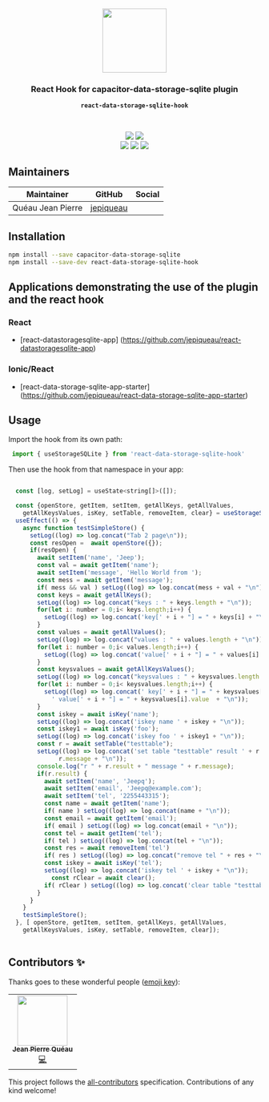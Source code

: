 <p align="center"><br><img src="https://avatars3.githubusercontent.com/u/16580653?v=4" width="128" height="128" /></p>

<h3 align="center">React Hook for capacitor-data-storage-sqlite plugin</h3>
<p align="center"><strong><code>react-data-storage-sqlite-hook</code></strong></p>
<br>
<p align="center">
    <img src="https://img.shields.io/maintenance/yes/2021?style=flat-square" />
    <a href="https://www.npmjs.com/package/react-data-storage-sqlite-hook"><img src="https://img.shields.io/npm/l/react-data-storage-sqlite-hook?style=flat-square" /></a>
<br>
  <a href="https://www.npmjs.com/package/react-data-storage-sqlite-hook"><img src="https://img.shields.io/npm/dw/react-data-storage-sqlite-hook?style=flat-square" /></a>
  <a href="https://www.npmjs.com/package/react-data-storage-sqlite-hook"><img src="https://img.shields.io/npm/v/react-data-storage-sqlite-hook?style=flat-square" /></a>
<!-- ALL-CONTRIBUTORS-BADGE:START - Do not remove or modify this section -->
<a href="#contributors-"><img src="https://img.shields.io/badge/all%20contributors-1-orange?style=flat-square" /></a>
<!-- ALL-CONTRIBUTORS-BADGE:END -->
</p>

## Maintainers

| Maintainer        | GitHub                                    | Social |
| ----------------- | ----------------------------------------- | ------ |
| Quéau Jean Pierre | [jepiqueau](https://github.com/jepiqueau) |        |



## Installation

```bash
npm install --save capacitor-data-storage-sqlite
npm install --save-dev react-data-storage-sqlite-hook
```

## Applications demonstrating the use of the plugin and the react hook

### React
 - [react-datastoragesqlite-app] (https://github.com/jepiqueau/react-datastoragesqlite-app)

### Ionic/React
 - [react-data-storage-sqlite-app-starter] (https://github.com/jepiqueau/react-data-storage-sqlite-app-starter)


## Usage
Import the hook from its own path:

```js
 import { useStorageSQLite } from 'react-data-storage-sqlite-hook'
```

Then use the hook from that namespace in your app:

```js

  const [log, setLog] = useState<string[]>([]);

  const {openStore, getItem, setItem, getAllKeys, getAllValues,
    getAllKeysValues, isKey, setTable, removeItem, clear} = useStorageSQLite();
  useEffect(() => {
    async function testSimpleStore() {
      setLog((log) => log.concat("Tab 2 page\n")); 
      const resOpen =  await openStore({});
      if(resOpen) {
        await setItem('name', 'Jeep');
        const val = await getItem('name');
        await setItem('message', 'Hello World from ');
        const mess = await getItem('message');
        if( mess && val ) setLog((log) => log.concat(mess + val + "\n")); 
        const keys = await getAllKeys();
        setLog((log) => log.concat("keys : " + keys.length + "\n"));
        for(let i: number = 0;i< keys.length;i++) {
          setLog((log) => log.concat('key[' + i + "] = " + keys[i] + "\n"));
        }
        const values = await getAllValues();
        setLog((log) => log.concat("values : " + values.length + "\n"));
        for(let i: number = 0;i< values.length;i++) {
          setLog((log) => log.concat('value[' + i + "] = " + values[i] + "\n"));
        }
        const keysvalues = await getAllKeysValues();
        setLog((log) => log.concat("keysvalues : " + keysvalues.length + "\n"));
        for(let i: number = 0;i< keysvalues.length;i++) {
          setLog((log) => log.concat(' key[' + i + "] = " + keysvalues[i].key +
            ' value[' + i + "] = " + keysvalues[i].value  + "\n"));
        }
        const iskey = await isKey('name');
        setLog((log) => log.concat('iskey name ' + iskey + "\n")); 
        const iskey1 = await isKey('foo');
        setLog((log) => log.concat('iskey foo ' + iskey1 + "\n")); 
        const r = await setTable("testtable");
        setLog((log) => log.concat('set table "testtable" result ' + r.result + " message " +
              r.message + "\n")); 
        console.log("r " + r.result + " message " + r.message);
        if(r.result) {
          await setItem('name', 'Jeepq');
          await setItem('email', 'Jeepq@example.com');
          await setItem('tel', '2255443315');
          const name = await getItem('name');
          if( name ) setLog((log) => log.concat(name + "\n")); 
          const email = await getItem('email');
          if( email ) setLog((log) => log.concat(email + "\n")); 
          const tel = await getItem('tel');
          if( tel ) setLog((log) => log.concat(tel + "\n")); 
          const res = await removeItem('tel')
          if( res ) setLog((log) => log.concat("remove tel " + res + "\n")); 
          const iskey = await isKey('tel');
          setLog((log) => log.concat('iskey tel ' + iskey + "\n")); 
            const rClear = await clear();
          if( rClear ) setLog((log) => log.concat('clear table "testtable" ' + res + "\n")); 
        }
      }
    }
    testSimpleStore();
  }, [ openStore, getItem, setItem, getAllKeys, getAllValues,
    getAllKeysValues, isKey, setTable, removeItem, clear]);   
  
```



## Contributors ✨

Thanks goes to these wonderful people ([emoji key](https://allcontributors.org/docs/en/emoji-key)):

<!-- ALL-CONTRIBUTORS-LIST:START - Do not remove or modify this section -->
<!-- prettier-ignore-start -->
<!-- markdownlint-disable -->
<table>
  <tr>
    <td align="center"><a href="https://github.com/jepiqueau"><img src="https://avatars3.githubusercontent.com/u/16580653?v=4" width="100px;" alt=""/><br /><sub><b>Jean Pierre Quéau</b></sub></a><br /><a href="https://github.com/jepiqueau/react-data-storage-sqlite-hook/commits?author=jepiqueau" title="Code">💻</a></td>
  </tr>
</table>

<!-- markdownlint-enable -->
<!-- prettier-ignore-end -->

<!-- ALL-CONTRIBUTORS-LIST:END -->

This project follows the [all-contributors](https://github.com/all-contributors/all-contributors) specification. Contributions of any kind welcome!

